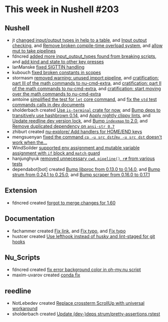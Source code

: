 # This week in Nushell #203


## Nushell

- jt [changed input/output types in help to a table](https://github.com/nushell/nushell/pull/9686), and [Input output checking](https://github.com/nushell/nushell/pull/9680), and [Remove broken compile-time overload system](https://github.com/nushell/nushell/pull/9677), and [allow mut to take pipelines](https://github.com/nushell/nushell/pull/9658)
- fdncred [added more input_output_types found from breaking scripts](https://github.com/nushell/nushell/pull/9683), and [add kind and state to other key presses](https://github.com/nushell/nushell/pull/9669)
- IanManske [fixed SIGTTIN handling](https://github.com/nushell/nushell/pull/9681)
- kubouch [fixed broken constants in scopes](https://github.com/nushell/nushell/pull/9679)
- stormasm [removed warning: unused import pipeline](https://github.com/nushell/nushell/pull/9675), and [cratification: part III of the math commands to nu-cmd-extra](https://github.com/nushell/nushell/pull/9674), and [cratification: part II of the math commands to nu-cmd-extra](https://github.com/nushell/nushell/pull/9657), and [cratification: start moving over the math commands to nu-cmd-extra](https://github.com/nushell/nushell/pull/9647)
- amtoine [simplified the test for `let` core command](https://github.com/nushell/nushell/pull/9671), and [fix the `std` test commands calls in dev documents](https://github.com/nushell/nushell/pull/9535)
- sholderbach created [Use `is-terminal` crate for now](https://github.com/nushell/nushell/pull/9670), and [Bump deps to transitively use hashbrown 0.14](https://github.com/nushell/nushell/pull/9668), and [Apply nightly clippy lints](https://github.com/nushell/nushell/pull/9654), and [Update reedline dev version lock](https://github.com/nushell/nushell/pull/9644), and [Bump `indexmap` to 2.0](https://github.com/nushell/nushell/pull/9643), and [Remove duplicated dependency on `ansi-str 0.7`](https://github.com/nushell/nushell/pull/9641)
- zhiburt created [nu-explore/ Add handlers for HOME/END keys](https://github.com/nushell/nushell/pull/9666)
- mengsuenyan [fixed the command `cp -u src dst`/`mv -u src dst` doesn't work when the…](https://github.com/nushell/nushell/pull/9662)
- WindSoilder [supported env assignment and mutable variable assignment with `if` block and `match` guard](https://github.com/nushell/nushell/pull/9650)
- hanjunghyuk [removed unnecessary `cwd`, `pipeline()`, `r#` from various tests](https://github.com/nushell/nushell/pull/9645)
- dependabot[bot] created [Bump libproc from 0.13.0 to 0.14.0](https://github.com/nushell/nushell/pull/9640), and [Bump strum from 0.24.1 to 0.25.0](https://github.com/nushell/nushell/pull/9639), and [Bump scraper from 0.16.0 to 0.17.1](https://github.com/nushell/nushell/pull/9638)

## Extension

- fdncred created [forgot to merge changes for 1.60](https://github.com/nushell/vscode-nushell-lang/pull/145)

## Documentation

- fachammer created [Fix link](https://github.com/nushell/nushell.github.io/pull/981), and [Fix typo](https://github.com/nushell/nushell.github.io/pull/980), and [Fix typo](https://github.com/nushell/nushell.github.io/pull/979)
- hustcer created [Use lefthook instead of husky and lint-staged for git hooks](https://github.com/nushell/nushell.github.io/pull/978)

## Nu_Scripts

- fdncred created [fix error background color in oh-my.nu script](https://github.com/nushell/nu_scripts/pull/551)
- maxim-uvarov created [conda fix](https://github.com/nushell/nu_scripts/pull/547)

## reedline

- NotLebedev created [Replace crossterm ScrollUp with universal workaround](https://github.com/nushell/reedline/pull/601)
- sholderbach created [Update (dev-)deps strum/pretty-assertions,rstest](https://github.com/nushell/reedline/pull/600)
